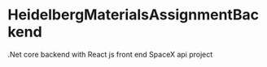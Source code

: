 # HeidelbergMaterialsAssignmentBackend
.Net core backend with React js front end SpaceX api project
